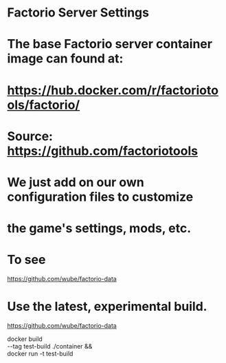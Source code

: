 # Factorio Server Settings

# The base Factorio server container image can found at:
# https://hub.docker.com/r/factoriotools/factorio/
# Source: https://github.com/factoriotools
#
# We just add on our own configuration files to customize
# the game's settings, mods, etc.
#
# To see

https://github.com/wube/factorio-data

# Use the latest, experimental build.

https://github.com/wube/factorio-data

docker build \
     --tag test-build ./container && \
docker run -t test-build
